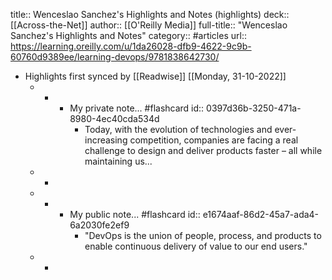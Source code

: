 title:: Wenceslao Sanchez's Highlights and Notes (highlights)
deck:: [[Across-the-Net]]
author:: [[O'Reilly Media]]
full-title:: "Wenceslao Sanchez's Highlights and Notes"
category:: #articles
url:: https://learning.oreilly.com/u/1da26028-dfb9-4622-9c9b-60760d9389ee/learning-devops/9781838642730/

- Highlights first synced by [[Readwise]] [[Monday, 31-10-2022]]
	- -
		- My private note... #flashcard
		  id:: 0397d36b-3250-471a-8980-4ec40cda534d
			- Today, with the evolution of technologies and ever-increasing competition, companies are facing a real challenge to design and deliver products faster – all while maintaining us...
	- -
	- -
		- My public note... #flashcard
		  id:: e1674aaf-86d2-45a7-ada4-6a2030fe2ef9
			- "DevOps is the union of people, process, and products to enable continuous delivery of value to our end users."
	- -